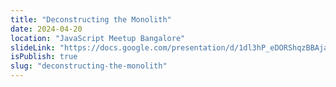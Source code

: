 ```yaml
---
title: "Deconstructing the Monolith"
date: 2024-04-20
location: "JavaScript Meetup Bangalore"
slideLink: "https://docs.google.com/presentation/d/1dl3hP_eDORShqzBBAja03Ou9dhy5kACE-LyJHn6n72c/edit?usp=sharing"
isPublish: true
slug: "deconstructing-the-monolith"
---
```

